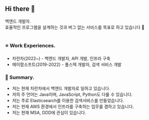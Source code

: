 ## Hi there 👋

백엔드 개발자.  
효율적인 프로그램을 설계하는 것과 버그 없는 서비스를 목표로 하고 있습니다 🤣
<br/>
<br/>

### ⭐️ Work Experiences.
- 차란차(2022~) - 백엔드 개발자, API 개발, 인프라 구축
- 메이팜소프트(2019-2022) - 풀스텍 개발자, 검색 서비스 개발


### 🎯 Summary.
- 저는 현재 차란차에서 백엔드 개발자로 일하고 있습니다.
- 저의 주 언어는 Java이며, JavaScript, Python도 다룰 수 있습니다.
- 저는 주로 Elasticsearch를 이용한 검색서비스를 만들었습니다.
- 저는 현재 AWS 환경에서 인프라를 구축하는 업무를 겸하고 있습니다.
- 저는 현재 MSA, DDD에 관심이 있습니다.


<!--
**sangjaeoh/sangjaeoh** is a ✨ _special_ ✨ repository because its `README.md` (this file) appears on your GitHub profile.

Here are some ideas to get you started:

- 🔭 I’m currently working on ...
- 🌱 I’m currently learning ...
- 👯 I’m looking to collaborate on ...
- 🤔 I’m looking for help with ...
- 💬 Ask me about ...
- 📫 How to reach me: ...
- 😄 Pronouns: ...
- ⚡ Fun fact: ...
-->
